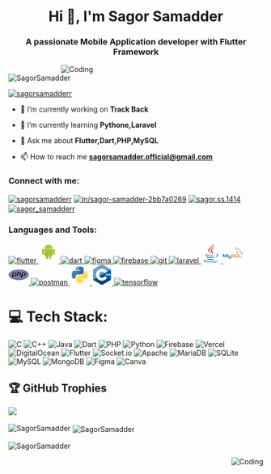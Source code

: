 <h1 align="center">Hi 👋, I'm Sagor Samadder</h1>
<h3 align="center">A passionate Mobile Application developer with Flutter Framework</h3>
<img align="right" alt="Coding" width="400" src="https://images.squarespace-cdn.com/content/v1/5769fc401b631bab1addb2ab/1541580611624-TE64QGKRJG8SWAIUS7NS/ke17ZwgdGBToddI8pD4kPoswlzjSVM-SxOp7CV59BZw-zPPgdn4jUwVcJE1ZvWQUxwkmxExglNqGp0IvTJZamWLI2zvYWH8K3-s_4yszcp2ryTI0HqTOaaUohrI8PI6FXy8c9PWtBlqAVlUS5izpdcIXDZqDYvprRqZ29Pw0o/coding-freak.gif">

<p align="left"> <img src="https://komarev.com/ghpvc/?username=SagorSamadder&label=Profile%20views&color=0e75b6&style=flat" alt="SagorSamadder" /> </p>

<p align="left"> <a href="https://twitter.com/sagorsamadderr" target="blank"><img src="https://img.shields.io/twitter/follow/sagorsamadderr?logo=twitter&style=for-the-badge" alt="sagorsamadderr" /></a> </p>

- 🔭 I’m currently working on **Track Back**

- 🌱 I’m currently learning **Pythone,Laravel**

- 💬 Ask me about **Flutter,Dart,PHP,MySQL**

- 📫 How to reach me **sagorsamadder.official@gmail.com**

<h3 align="left">Connect with me:</h3>
<p align="left">
<a href="https://twitter.com/sagorsamadderr" target="blank"><img align="center" src="https://raw.githubusercontent.com/rahuldkjain/github-profile-readme-generator/master/src/images/icons/Social/twitter.svg" alt="sagorsamadderr" height="30" width="40" /></a>
<a href="https://linkedin.com/in/sagor-samadder-2bb7a0269" target="blank"><img align="center" src="https://raw.githubusercontent.com/rahuldkjain/github-profile-readme-generator/master/src/images/icons/Social/linked-in-alt.svg" alt="in/sagor-samadder-2bb7a0269" height="30" width="40" /></a>
<a href="https://fb.com/sagor.samader" target="blank"><img align="center" src="https://raw.githubusercontent.com/rahuldkjain/github-profile-readme-generator/master/src/images/icons/Social/facebook.svg" alt="sagor.ss.1414" height="30" width="40" /></a>
<a href="https://instagram.com/sagor_samadderr" target="blank"><img align="center" src="https://raw.githubusercontent.com/rahuldkjain/github-profile-readme-generator/master/src/images/icons/Social/instagram.svg" alt="sagor_samadderr" height="30" width="40" /></a>
</p>

<h3 align="left">Languages and Tools:</h3>
<p align="left"> <a href="https://flutter.dev" target="_blank" rel="noreferrer"> <img src="https://www.vectorlogo.zone/logos/flutterio/flutterio-icon.svg" alt="flutter" width="40" height="40"/> </a> <a href="https://developer.android.com" target="_blank" rel="noreferrer"> <img src="https://raw.githubusercontent.com/devicons/devicon/master/icons/android/android-original-wordmark.svg" alt="android" width="40" height="40"/> </a> <a href="https://dart.dev" target="_blank" rel="noreferrer"> <img src="https://www.vectorlogo.zone/logos/dartlang/dartlang-icon.svg" alt="dart" width="40" height="40"/> </a> <a href="https://www.figma.com/" target="_blank" rel="noreferrer"> <img src="https://www.vectorlogo.zone/logos/figma/figma-icon.svg" alt="figma" width="40" height="40"/> </a> <a href="https://firebase.google.com/" target="_blank" rel="noreferrer"> <img src="https://www.vectorlogo.zone/logos/firebase/firebase-icon.svg" alt="firebase" width="40" height="40"/>  </a> <a href="https://git-scm.com/" target="_blank" rel="noreferrer"> <img src="https://www.vectorlogo.zone/logos/git-scm/git-scm-icon.svg" alt="git" width="40" height="40"/> </a> <a href="https://laravel.com/" target="_blank" rel="noreferrer"> <img src="https://laravel.com/img/logomark.min.svg" alt="laravel" width="40" height="40"/> </a> <a href="https://www.java.com" target="_blank" rel="noreferrer"> <img src="https://raw.githubusercontent.com/devicons/devicon/master/icons/java/java-original.svg" alt="java" width="40" height="40"/>  </a> <a href="https://www.mysql.com/" target="_blank" rel="noreferrer"> <img src="https://raw.githubusercontent.com/devicons/devicon/master/icons/mysql/mysql-original-wordmark.svg" alt="mysql" width="40" height="40"/> </a> <a href="https://www.php.net" target="_blank" rel="noreferrer"> <img src="https://raw.githubusercontent.com/devicons/devicon/master/icons/php/php-original.svg" alt="php" width="40" height="40"/> </a> <a href="https://postman.com" target="_blank" rel="noreferrer"> <img src="https://www.vectorlogo.zone/logos/getpostman/getpostman-icon.svg" alt="postman" width="40" height="40"/> </a> <a href="https://www.python.org" target="_blank" rel="noreferrer"> <img src="https://raw.githubusercontent.com/devicons/devicon/master/icons/python/python-original.svg" alt="python" width="40" height="40"/> </a> <a href="https://www.w3schools.com/cpp/" target="_blank" rel="noreferrer"> <img src="https://raw.githubusercontent.com/devicons/devicon/master/icons/cplusplus/cplusplus-original.svg" alt="cplusplus" width="40" height="40"/>  </a> <a href="https://www.tensorflow.org" target="_blank" rel="noreferrer"> <img src="https://www.vectorlogo.zone/logos/tensorflow/tensorflow-icon.svg" alt="tensorflow" width="40" height="40"/> </a> </p>

# 💻 Tech Stack:
![C](https://img.shields.io/badge/c-%2300599C.svg?style=for-the-badge&logo=c&logoColor=white) ![C++](https://img.shields.io/badge/c++-%2300599C.svg?style=for-the-badge&logo=c%2B%2B&logoColor=white) ![Java](https://img.shields.io/badge/java-%23ED8B00.svg?style=for-the-badge&logo=openjdk&logoColor=white) ![Dart](https://img.shields.io/badge/dart-%230175C2.svg?style=for-the-badge&logo=dart&logoColor=white) ![PHP](https://img.shields.io/badge/php-%23777BB4.svg?style=for-the-badge&logo=php&logoColor=white) ![Python](https://img.shields.io/badge/python-3670A0?style=for-the-badge&logo=python&logoColor=ffdd54) ![Firebase](https://img.shields.io/badge/firebase-%23039BE5.svg?style=for-the-badge&logo=firebase) ![Vercel](https://img.shields.io/badge/vercel-%23000000.svg?style=for-the-badge&logo=vercel&logoColor=white) ![DigitalOcean](https://img.shields.io/badge/DigitalOcean-%230167ff.svg?style=for-the-badge&logo=digitalOcean&logoColor=white) ![Flutter](https://img.shields.io/badge/Flutter-%2302569B.svg?style=for-the-badge&logo=Flutter&logoColor=white) ![Socket.io](https://img.shields.io/badge/Socket.io-black?style=for-the-badge&logo=socket.io&badgeColor=010101) ![Apache](https://img.shields.io/badge/apache-%23D42029.svg?style=for-the-badge&logo=apache&logoColor=white) ![MariaDB](https://img.shields.io/badge/MariaDB-003545?style=for-the-badge&logo=mariadb&logoColor=white) ![SQLite](https://img.shields.io/badge/sqlite-%2307405e.svg?style=for-the-badge&logo=sqlite&logoColor=white) ![MySQL](https://img.shields.io/badge/mysql-4479A1.svg?style=for-the-badge&logo=mysql&logoColor=white) ![MongoDB](https://img.shields.io/badge/MongoDB-%234ea94b.svg?style=for-the-badge&logo=mongodb&logoColor=white) ![Figma](https://img.shields.io/badge/figma-%23F24E1E.svg?style=for-the-badge&logo=figma&logoColor=white) ![Canva](https://img.shields.io/badge/Canva-%2300C4CC.svg?style=for-the-badge&logo=Canva&logoColor=white)

## 🏆 GitHub Trophies
![](https://github-profile-trophy.vercel.app/?username=SagorSamadder&theme=radical&no-frame=false&no-bg=false&margin-w=4)

<p><img align="left" src="https://github-readme-stats.vercel.app/api/top-langs?username=SagorSamadder&show_icons=true&locale=en&layout=compact" alt="SagorSamadder" /></p>

<p>&nbsp;<img align="center" src="https://github-readme-stats.vercel.app/api?username=SagorSamadder&show_icons=true&locale=en" alt="SagorSamadder" /></p>

<p><img align="center" src="https://github-readme-streak-stats.herokuapp.com/?user=SagorSamadder&" alt="SagorSamadder" /></p>

<img align="right" alt="Coding" src="https://raw.githubusercontent.com/geekyshow1/geekyshow1/main/gbann.png">
